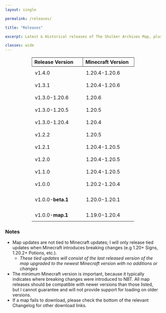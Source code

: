 ```yaml
---
layout: single

permalink: /releases/

title: "Releases"

excerpt: Latest & Historical releases of The Shulker Archives Map, plus the relevant changelogs.

classes: wide
---
```


<style>
#page-title{
text-align: center;
}
article.page {
  float: left;
  width: 100%;
}
table{
margin-left: auto;
margin-right: auto;
width: 66%;
}
th{
border-left: 1px solid #494848;
border-right: 1px solid #494848;
}
td{
padding: 10px 46px 10px 10px; /* top, right, bottom, left */
white-space: nowrap;
}
tbody tr:hover{
background-color: gray;
}
</style>

| Release Version   | Minecraft Version | Entry Count                         | Download                                                                                     | Changelog                                                                               |
|:------------------|:------------------|-------------------------------------|----------------------------------------------------------------------------------------------|-----------------------------------------------------------------------------------------|
| v1.4.0            | 1.20.4-1.20.6     | 2,433                               | [Download]({{ site.baseurl }}/releases/v1.4.0/TheShulkerArchives_v1.4.0.zip)                 | [v1.3.1 -> v1.4.0]({{ site.baseurl }}{% link releases/v1.4.0/Changelog.md %})           |                                                                                    |
| v1.3.1            | 1.20.4-1.20.6     | 2,419                               | [Download]({{ site.baseurl }}/releases/v1.3.1/TheShulkerArchives_v1.3.1.zip)                 | [v1.3.0 -> v1.3.1]({{ site.baseurl }}{% link releases/v1.3.1/Changelog.md %})           |
| v1.3.0-1.20.6     | 1.20.6            | 2,420                               | [Download]({{ site.baseurl }}/releases/v1.3.0/TheShulkerArchives_v1.3.0-1.20.6.zip)          | [v1.2.2 -> v1.3.0]({{ site.baseurl }}{% link releases/v1.3.0/Changelog.md %})           |
| v1.3.0-1.20.5     | 1.20.5            | 2,420                               | [Download]({{ site.baseurl }}/releases/v1.3.0/TheShulkerArchives_v1.3.0-1.20.5.zip)          | [v1.2.2 -> v1.3.0]({{ site.baseurl }}{% link releases/v1.3.0/Changelog.md %})           |
| v1.3.0-1.20.4     | 1.20.4            | 2,420                               | [Download]({{ site.baseurl }}/releases/v1.3.0/TheShulkerArchives_v1.3.0-1.20.4.zip)          | [v1.2.2 -> v1.3.0]({{ site.baseurl }}{% link releases/v1.3.0/Changelog.md %})           |
| v1.2.2            | 1.20.5            | 2,376 Entries                       | [Download]({{ site.baseurl }}/releases/v1.2.2/TheShulkerArchives_v1.2.2.zip)                 | [v1.2.1 -> v1.2.2]({{ site.baseurl }}{% link releases/v1.2.2/Changelog.md %})           |
| v1.2.1            | 1.20.4-1.20.5     | 2,376 Entries                       | [Download]({{ site.baseurl }}/releases/v1.2.1/TheShulkerArchives_v1.2.1.zip)                 | [v1.2.0 -> v1.2.1]({{ site.baseurl }}{% link releases/v1.2.1/Changelog.md %})           |
| v1.2.0            | 1.20.4-1.20.5     | 2,378 Entries                       | [Download]({{ site.baseurl }}/releases/v1.2.0/TheShulkerArchives_v1.2.0.zip)                 | [v1.1.0 -> v1.2.0]({{ site.baseurl }}{% link releases/v1.2.0/Changelog.md %})           |
| v1.1.0            | 1.20.4-1.20.5     | 2,036 Entries                       | [Download]({{ site.baseurl }}/releases/v1.1.0/TheShulkerArchives_v1.1.0.zip)                 | [v1.0.0 -> v1.1.0]({{ site.baseurl }}{% link releases/v1.1.0/Changelog.md %})           |
| v1.0.0            | 1.20.2-1.20.4     | 1,873 Entries                       | [Download]({{ site.baseurl }}/releases/v1.0.0/TheShulkerArchives_v1.0.0.zip)                 | [v1.0.0-beta.1 -> v1.0.0]({{ site.baseurl }}{% link releases/v1.0.0/Changelog.md %})    |
| v1.0.0-**beta.1** | 1.20.0-1.20.1     | 1,638 Entries +<br/> 15 Collections | [Download]({{ site.baseurl }}/releases/v1.0.0-beta.1/TheShulkerArchives_v1.0.0-beta.1.zip)   | [v0 -> v1.0.0-beta.1]({{ site.baseurl }}{% link releases/v1.0.0-beta.1/Changelog.md %}) |
| v1.0.0-**map.1**  | 1.19.0-1.20.4     | 0                                   | [Download]({{ site.baseurl }}/releases/v1.0.0-map.1/TheShulkerArchivesMap_v1.0.0-map.1.zip)  | [v0 -> v1.0.0-map.1]({{ site.baseurl }}{% link releases/v1.0.0-map.1/Changelog.md %})   |

### Notes
- Map updates are not tied to Minecraft updates; I will only release tied updates when Minecraft introduces breaking changes (e.g 1.20+ Signs, 1.20.2+ Potions, etc.). 
  - *These tied updates will consist of the last released version of the map upgraded to the newest Minecraft version with no additions or changes*
- The minimum Minecraft version is important, because it typically indicates where breaking changes were introduced to NBT. All map releases should be compatible with newer versions than those listed, but I cannot guarantee and will not provide support for loading on older versions.
- If a map fails to download, please check the bottom of the relevant Changelog for other download links.